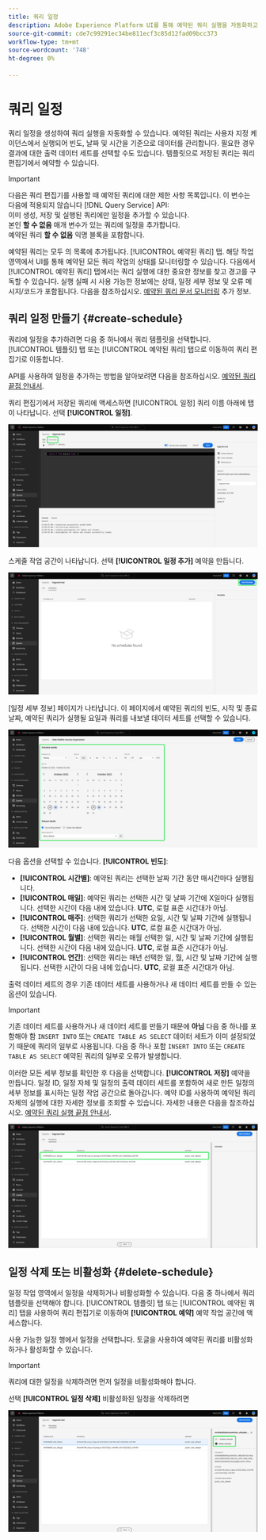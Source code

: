 ```yaml
---
title: 쿼리 일정
description: Adobe Experience Platform UI를 통해 예약된 쿼리 실행을 자동화하고, 쿼리 일정을 삭제 또는 비활성화하고, 사용 가능한 예약 옵션을 활용하는 방법을 알아봅니다.
source-git-commit: cde7c99291ec34be811ecf3c85d12fad09bcc373
workflow-type: tm+mt
source-wordcount: '748'
ht-degree: 0%

---
```


# 쿼리 일정

쿼리 일정을 생성하여 쿼리 실행을 자동화할 수 있습니다. 예약된 쿼리는 사용자 지정 케이던스에서 실행되어 빈도, 날짜 및 시간을 기준으로 데이터를 관리합니다. 필요한 경우 결과에 대한 출력 데이터 세트를 선택할 수도 있습니다. 템플릿으로 저장된 쿼리는 쿼리 편집기에서 예약할 수 있습니다.

>[!IMPORTANT]
>
>다음은 쿼리 편집기를 사용할 때 예약된 쿼리에 대한 제한 사항 목록입니다. 이 변수는 다음에 적용되지 않습니다 [!DNL Query Service] API:<br/>이미 생성, 저장 및 실행된 쿼리에만 일정을 추가할 수 있습니다.<br/>본인 **할 수 없음** 매개 변수가 있는 쿼리에 일정을 추가합니다.<br/>예약된 쿼리 **할 수 없음** 익명 블록을 포함합니다.

예약된 쿼리는 모두 의 목록에 추가됩니다. [!UICONTROL 예약된 쿼리] 탭. 해당 작업 영역에서 UI를 통해 예약된 모든 쿼리 작업의 상태를 모니터링할 수 있습니다. 다음에서 [!UICONTROL 예약된 쿼리] 탭에서는 쿼리 실행에 대한 중요한 정보를 찾고 경고를 구독할 수 있습니다. 실행 실패 시 사용 가능한 정보에는 상태, 일정 세부 정보 및 오류 메시지/코드가 포함됩니다. 다음을 참조하십시오. [예약된 쿼리 문서 모니터링](./monitor-queries.md) 추가 정보.

## 쿼리 일정 만들기 {#create-schedule}

쿼리에 일정을 추가하려면 다음 중 하나에서 쿼리 템플릿을 선택합니다. [!UICONTROL 템플릿] 탭 또는 [!UICONTROL 예약된 쿼리] 탭으로 이동하여 쿼리 편집기로 이동합니다.

API를 사용하여 일정을 추가하는 방법을 알아보려면 다음을 참조하십시오. [예약된 쿼리 끝점 안내서](../api/scheduled-queries.md).

쿼리 편집기에서 저장된 쿼리에 액세스하면 [!UICONTROL 일정] 쿼리 이름 아래에 탭이 나타납니다. 선택 **[!UICONTROL 일정]**.

![스케줄 탭이 강조 표시된 쿼리 편집기.](../images/ui/query-schedules/schedules-tab.png)

스케줄 작업 공간이 나타납니다. 선택 **[!UICONTROL 일정 추가]** 예약을 만듭니다.

![[일정 추가]가 강조 표시된 쿼리 편집기 일정 작업 영역입니다.](../images/ui/query-schedules/add-schedule.png)

[일정 세부 정보] 페이지가 나타납니다. 이 페이지에서 예약된 쿼리의 빈도, 시작 및 종료 날짜, 예약된 쿼리가 실행될 요일과 쿼리를 내보낼 데이터 세트를 선택할 수 있습니다.

![[예약 세부 정보] 패널이 강조 표시됩니다.](../images/ui/query-schedules/schedule-details.png)

다음 옵션을 선택할 수 있습니다. **[!UICONTROL 빈도]**:

- **[!UICONTROL 시간별]**: 예약된 쿼리는 선택한 날짜 기간 동안 매시간마다 실행됩니다.
- **[!UICONTROL 매일]**: 예약된 쿼리는 선택한 시간 및 날짜 기간에 X일마다 실행됩니다. 선택한 시간이 다음 내에 있습니다. **UTC**, 로컬 표준 시간대가 아님.
- **[!UICONTROL 매주]**: 선택한 쿼리가 선택한 요일, 시간 및 날짜 기간에 실행됩니다. 선택한 시간이 다음 내에 있습니다. **UTC**, 로컬 표준 시간대가 아님.
- **[!UICONTROL 월별]**: 선택한 쿼리는 매월 선택한 일, 시간 및 날짜 기간에 실행됩니다. 선택한 시간이 다음 내에 있습니다. **UTC**, 로컬 표준 시간대가 아님.
- **[!UICONTROL 연간]**: 선택한 쿼리는 매년 선택한 일, 월, 시간 및 날짜 기간에 실행됩니다. 선택한 시간이 다음 내에 있습니다. **UTC**, 로컬 표준 시간대가 아님.

출력 데이터 세트의 경우 기존 데이터 세트를 사용하거나 새 데이터 세트를 만들 수 있는 옵션이 있습니다.

>[!IMPORTANT]
>
> 기존 데이터 세트를 사용하거나 새 데이터 세트를 만들기 때문에 **아님** 다음 중 하나를 포함해야 함 `INSERT INTO` 또는 `CREATE TABLE AS SELECT` 데이터 세트가 이미 설정되었기 때문에 쿼리의 일부로 사용됩니다. 다음 중 하나 포함 `INSERT INTO` 또는 `CREATE TABLE AS SELECT` 예약된 쿼리의 일부로 오류가 발생합니다.

이러한 모든 세부 정보를 확인한 후 다음을 선택합니다. **[!UICONTROL 저장]** 예약을 만듭니다. 일정 ID, 일정 자체 및 일정의 출력 데이터 세트를 포함하여 새로 만든 일정의 세부 정보를 표시하는 일정 작업 공간으로 돌아갑니다. 예약 ID를 사용하여 예약된 쿼리 자체의 실행에 대한 자세한 정보를 조회할 수 있습니다. 자세한 내용은 다음을 참조하십시오. [예약된 쿼리 실행 끝점 안내서](../api/runs-scheduled-queries.md).

![새로 생성된 일정이 강조 표시된 일정 작업 영역입니다.](../images/ui/query-schedules/schedules-workspace.png)

## 일정 삭제 또는 비활성화 {#delete-schedule}

일정 작업 영역에서 일정을 삭제하거나 비활성화할 수 있습니다. 다음 중 하나에서 쿼리 템플릿을 선택해야 합니다. [!UICONTROL 템플릿] 탭 또는 [!UICONTROL 예약된 쿼리] 탭을 사용하여 쿼리 편집기로 이동하여 **[!UICONTROL 예약]** 예약 작업 공간에 액세스합니다.

사용 가능한 일정 행에서 일정을 선택합니다. 토글을 사용하여 예약된 쿼리를 비활성화하거나 활성화할 수 있습니다.

>[!IMPORTANT]
>
>쿼리에 대한 일정을 삭제하려면 먼저 일정을 비활성화해야 합니다.

선택 **[!UICONTROL 일정 삭제]** 비활성화된 일정을 삭제하려면

![[일정 비활성화] 및 [일정 삭제]가 강조 표시된 일정 작업 영역입니다.](../images/ui/query-schedules/delete-schedule.png)


